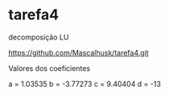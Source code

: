 # tarefa4
decomposição LU

https://github.com/Mascalhusk/tarefa4.git

Valores dos coeficientes

a               = 1.03535
b               = -3.77273
c               = 9.40404
d               = -13
